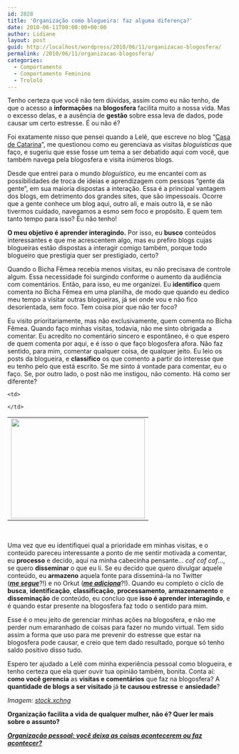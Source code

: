 ```yaml
---
id: 2828
title: 'Organização como blogueira: faz alguma diferença?'
date: 2010-06-11T00:00:00+00:00
author: Lidiane
layout: post
guid: http://localhost/wordpress/2010/06/11/organizacao-blogosfera/
permalink: /2010/06/11/organizacao-blogosfera/
categories:
  - Comportamento
  - Comportamento Feminino
  - Trololó
---
```

Tenho certeza que você não tem dúvidas, assim como eu não tenho, de que o acesso a **informações** na **blogosfera** facilita muito a nossa vida. Mas o excesso delas, e a ausência de **gestão** sobre essa leva de dados, pode causar um certo estresse. É ou não é?

Foi exatamente nisso que pensei quando a Lelê, que escreve no blog “<a href="http://blog.casadecatarina.com.br/" target="_blank">Casa de Catarina</a>”, me questionou como eu gerenciava as visitas _bloguísticas_ que faço, e sugeriu que esse fosse um tema a ser debatido aqui com você, que também navega pela blogosfera e visita inúmeros blogs.

<!--more-->

Desde que entrei para o mundo _bloguístico,_ eu me encantei com as possibilidades de troca de ideias e aprendizagem com pessoas “gente da gente”, em sua maioria dispostas a interação. Essa é a principal vantagem dos blogs, em detrimento dos grandes sites, que são impessoais. Ocorre que a gente conhece um blog aqui, outro ali, e mais outro lá, e se não tivermos cuidado, navegamos a esmo sem foco e propósito. E quem tem tanto tempo para isso? Eu não tenho!

**O meu objetivo é aprender interagindo.** Por isso, eu **busco** conteúdos interessantes e que me acrescentem algo, mas eu prefiro blogs cujas blogueiras estão dispostas a interagir comigo também, porque todo blogueiro que prestigia quer ser prestigiado, certo?

Quando o Bicha Fêmea recebia menos visitas, eu não precisava de controle algum. Essa necessidade foi surgindo conforme o aumento da audiência com comentários. Então, para isso, eu me organizei. Eu **identifico** quem comenta no Bicha Fêmea em uma planilha, de modo que quando eu dedico meu tempo a visitar outras blogueiras, já sei onde vou e não fico desorientada, sem foco. Tem coisa pior que não ter foco?

Eu visito prioritariamente, mas não exclusivamente, quem comenta no Bicha Fêmea. Quando faço minhas visitas, todavia, não me sinto obrigada a comentar. Eu acredito no comentário sincero e espontâneo, é o que espero de quem comenta por aqui, e é isso o que faço blogosfera afora. Não faz sentido, para mim, comentar qualquer coisa, de qualquer jeito. Eu leio os posts da blogueira, e **classifico** os que comento a partir do interesse que eu tenho pelo que está escrito. Se me sinto á vontade para comentar, eu o faço. Se, por outro lado, o post não me instigou, não comento. Há como ser diferente?

<table align="center">
  <tr>
    <td>
      <a href="http://www.trololodemulher.com.br/blog/wp-content/uploads/2010/06/mulher-no-computador.jpg"><img class="alignnone size-medium wp-image-4710" title="mulher no computador" src="http://www.trololodemulher.com.br/blog/wp-content/uploads/2010/06/mulher-no-computador-300x224.jpg" alt="" width="300" height="224" /></a>
    </td>
    
    <td>
       
    </td>
  </tr>
</table>

 

Uma vez que eu identifiquei qual a prioridade em minhas visitas, e o conteúdo pareceu interessante a ponto de me sentir motivada a comentar, eu **processo** e decido, aqui na minha cabecinha pensante… _cof cof cof_…, se quero **disseminar** o que eu li. Se eu decido que quero divulgar aquele conteúdo, eu **armazeno** aquela fonte para disseminá-la no Twitter (**_<a href="http://twitter.com/bichafemea" target="_blank">me segue</a>_**?!) e no Orkut (**_<a href="http://www.orkut.com.br/Main#Profile?uid=5161612886294499900" target="_blank">me adiciona</a>_**?!). Quando eu completo o ciclo de **busca**, **identificação**, **classificação**, **processamento**, **armazenamento** e **disseminação** de conteúdo, eu concluo que **isso é aprender interagindo**, e é quando estar presente na blogosfera faz todo o sentido para mim.

Esse é o meu jeito de gerenciar minhas ações na blogosfera, e não me perder num emaranhado de coisas para fazer no mundo virtual. Tem sido assim a forma que uso para me prevenir do estresse que estar na blogosfera pode causar, e creio que tem dado resultado, porque só tenho saldo positivo disso tudo.

Espero ter ajudado a Lelê com minha experiência pessoal como blogueira, e tenho certeza que ela quer ouvir tua opinião também, bonita. Conta aí: **como você gerencia** as **visitas e comentários** que faz na blogosfera? A **quantidade de blogs a ser visitado** já **te causou estresse** e **ansiedade**?

_Imagem:_ <a href="http://www.sxc.hu/" target="_blank"><em>stock.xchng</em></a>

**Organização facilita a vida de qualquer mulher, não é? Quer ler mais sobre o assunto?**

**[_Organização pessoal: você deixa as coisas acontecerem ou faz acontecer?_](http://www.trololodemulher.com.br/2010/04/30/organizacao-pessoal/)**